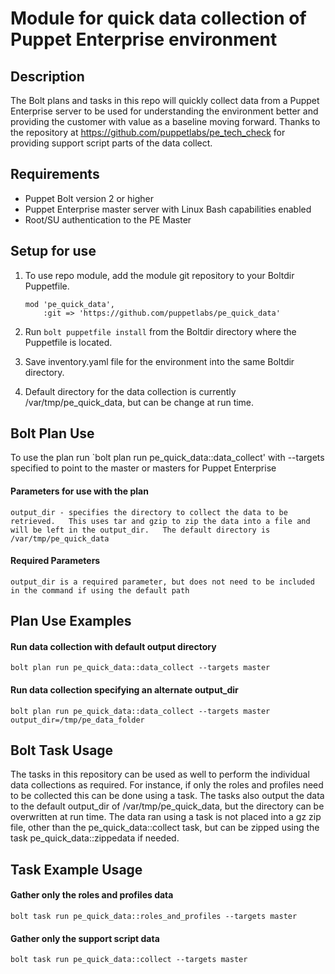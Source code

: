 # Module for quick data collection of Puppet Enterprise environment

## Description

The Bolt plans and tasks in this repo will quickly collect data from a Puppet Enterprise server to be used for understanding the environment better and providing the customer with value as a baseline moving forward.  Thanks to the repository at https://github.com/puppetlabs/pe_tech_check for providing support script parts of the data collect.

## Requirements

- Puppet Bolt version 2 or higher
- Puppet Enterprise master server with Linux Bash capabilities enabled
- Root/SU authentication to the PE Master

## Setup for use


1. To use repo module, add the module git repository to your Boltdir Puppetfile.

    ```
    mod 'pe_quick_data',
        :git => 'https://github.com/puppetlabs/pe_quick_data'
    ```

2. Run ```bolt puppetfile install``` from the Boltdir directory where the Puppetfile is located.
3. Save inventory.yaml file for the environment into the same Boltdir directory.
4. Default directory for the data collection is currently /var/tmp/pe_quick_data, but can be change at run time.

## Bolt Plan Use

To use the plan run `bolt plan run pe_quick_data::data_collect' with --targets specified to point to the master or masters for Puppet Enterprise

#### Parameters for use with the plan

    output_dir - specifies the directory to collect the data to be retrieved.   This uses tar and gzip to zip the data into a file and will be left in the output_dir.   The default directory is /var/tmp/pe_quick_data

#### Required Parameters

    output_dir is a required parameter, but does not need to be included in the command if using the default path

## Plan Use Examples

#### **Run data collection with default output directory**

```
bolt plan run pe_quick_data::data_collect --targets master
```

#### **Run data collection specifying an alternate output_dir**

```
bolt plan run pe_quick_data::data_collect --targets master output_dir=/tmp/pe_data_folder
```

## Bolt Task Usage

The tasks in this repository can be used as well to perform the individual data collections as required.   For instance, if only the roles and profiles need to be collected this can be done using a task.   The tasks also output the data to the default output_dir of /var/tmp/pe_quick_data, but the directory can be overwritten at run time.  The data ran using a task is not placed into a gz zip file, other than the pe_quick_data::collect task, but can be zipped using the task pe_quick_data::zippedata if needed.   

## Task Example Usage

#### **Gather only the roles and profiles data**

```
bolt task run pe_quick_data::roles_and_profiles --targets master
```

#### **Gather only the support script data**

```
bolt task run pe_quick_data::collect --targets master
```
